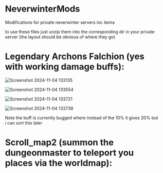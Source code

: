 # NeverwinterMods
Modifications for private neverwinter servers inc items 

to use these files just unzip them into the corresponding dir in your private server (the layout should be obvious of where they go)

# Legendary Archons Falchion (yes with working damage buffs):

![Screenshot 2024-11-04 133135](https://github.com/user-attachments/assets/d540c68a-8060-4028-886a-450a45d389ae)

![Screenshot 2024-11-04 133554](https://github.com/user-attachments/assets/d94929c8-d1b6-4e0d-8fce-a9e7c317bee5)

![Screenshot 2024-11-04 133721](https://github.com/user-attachments/assets/5fbd62dd-4d61-4ad3-b983-61514b531792)

![Screenshot 2024-11-04 133739](https://github.com/user-attachments/assets/6c964ba6-83dd-42f7-b040-383dd5cfca4f)

Note the buff is currently bugged where instead of the 10% it gives 20% but i can sort this later 

# Scroll_map2 (summon the dungeonmaster to teleport you places via the worldmap):
